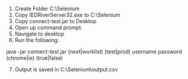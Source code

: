 1.  Create Folder C:\Selenium
2.  Copy IEDRiverServer32.exe to C:\Selenium
3.  Copy connect-test.jar to Desktop
4.  Open up command prompt.  
5.  Navigate to desktop
6.  Run the following: 

java -jar connect-test.jar (next|worklist) (test|prod) username password (chrome|ie) (true|false)

7. Output is saved in C:\Selenium\output.csv